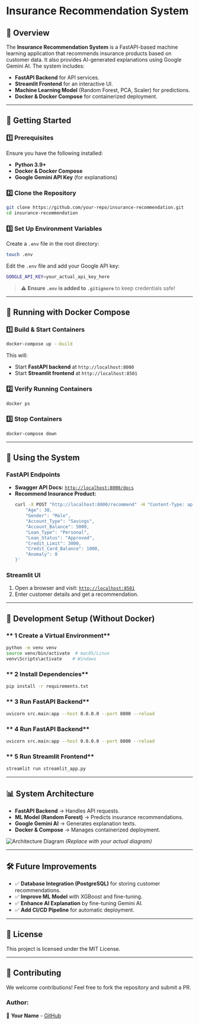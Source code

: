 # **Insurance Recommendation System**

## 📌 Overview
The **Insurance Recommendation System** is a FastAPI-based machine learning application that recommends insurance products based on customer data. It also provides AI-generated explanations using Google Gemini AI. The system includes:
- **FastAPI Backend** for API services.
- **Streamlit Frontend** for an interactive UI.
- **Machine Learning Model** (Random Forest, PCA, Scaler) for predictions.
- **Docker & Docker Compose** for containerized deployment.

---

## 🚀 **Getting Started**

### **1️⃣ Prerequisites**
Ensure you have the following installed:
- **Python 3.9+**
- **Docker & Docker Compose**
- **Google Gemini API Key** (for explanations)

### **2️⃣ Clone the Repository**
```sh
git clone https://github.com/your-repo/insurance-recommendation.git
cd insurance-recommendation
```

### **3️⃣ Set Up Environment Variables**
Create a `.env` file in the root directory:
```sh
touch .env
```
Edit the `.env` file and add your Google API key:
```sh
GOOGLE_API_KEY=your_actual_api_key_here
```

> ⚠ **Ensure `.env` is added to `.gitignore`** to keep credentials safe!

---

## 🐳 **Running with Docker Compose**

### **1️⃣ Build & Start Containers**
```sh
docker-compose up --build
```
This will:
- Start **FastAPI backend** at `http://localhost:8000`
- Start **Streamlit frontend** at `http://localhost:8501`

### **2️⃣ Verify Running Containers**
```sh
docker ps
```

### **3️⃣ Stop Containers**
```sh
docker-compose down
```

---

## 🎯 **Using the System**

### **FastAPI Endpoints**
- **Swagger API Docs:** [`http://localhost:8000/docs`](http://localhost:8000/docs)
- **Recommend Insurance Product:**
  ```sh
  curl -X POST "http://localhost:8000/recommend" -H "Content-Type: application/json" -d '{
      "Age": 30,
      "Gender": "Male",
      "Account_Type": "Savings",
      "Account_Balance": 5000,
      "Loan_Type": "Personal",
      "Loan_Status": "Approved",
      "Credit_Limit": 3000,
      "Credit_Card_Balance": 1000,
      "Anomaly": 0
  }'
  ```

### **Streamlit UI**
1. Open a browser and visit: [`http://localhost:8501`](http://localhost:8501)
2. Enter customer details and get a recommendation.

---

## 🔧 **Development Setup (Without Docker)**

### ** 1 Create a Virtual Environment**
```sh
python -m venv venv
source venv/bin/activate  # macOS/Linux
venv\Scripts\activate    # Windows
```

### ** 2 Install Dependencies**
```sh
pip install -r requirements.txt
```
### ** 3 Run FastAPI Backend**
```sh
uvicorn src.main:app --host 0.0.0.0 --port 8000 --reload
```

### ** 4 Run FastAPI Backend**
```sh
uvicorn src.main:app --host 0.0.0.0 --port 8000 --reload
```

### ** 5 Run Streamlit Frontend**
```sh
streamlit run streamlit_app.py
```

---

## 📊 **System Architecture**
- **FastAPI Backend** → Handles API requests.
- **ML Model (Random Forest)** → Predicts insurance recommendations.
- **Google Gemini AI** → Generates explanation texts.
- **Docker & Compose** → Manages containerized deployment.

![Architecture Diagram](architecture.png) *(Replace with your actual diagram)*

---

## 🛠 **Future Improvements**
- ✅ **Database Integration (PostgreSQL)** for storing customer recommendations.
- ✅ **Improve ML Model** with XGBoost and fine-tuning.
- ✅ **Enhance AI Explanation** by fine-tuning Gemini AI.
- ✅ **Add CI/CD Pipeline** for automatic deployment.

---

## 📝 **License**
This project is licensed under the MIT License.

---

## 🤝 **Contributing**
We welcome contributions! Feel free to fork the repository and submit a PR.

### **Author:**
🚀 **Your Name** - [GitHub](https://github.com/your-profile)

